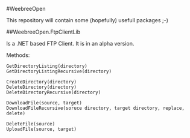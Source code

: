#WeebreeOpen

This repository will contain some (hopefully) usefull packages ;-)

##WeebreeOpen.FtpClientLib

Is a .NET based FTP Client. It is in an alpha version.

Methods:

    GetDirectoryListing(directory)
    GetDirectoryListingRecursive(directory)

    CreateDirectory(directory)
    DeleteDirectory(directory)
    DeleteDirectoryRecursive(directory)

    DownloadFile(source, target)
    DownloadFileRecursive(soruce directory, target directory, replace, delete)

    DeleteFile(source)
    UploadFile(source, target)

